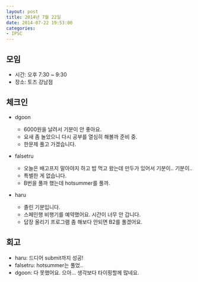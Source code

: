 ```yaml
---
layout: post
title: 2014년 7월 22일
date: 2014-07-22 19:53:00
categories:
- IPSC
---
```


## 모임

* 시간: 오후 7:30 ~ 9:30
* 장소: 토즈 강남점

## 체크인

* dgoon
    * 6000원을 날려서 기분이 안 좋아요.
    * 요새 좀 놀았으니 다시 공부를 열심히 해볼까 준비 중.
    * 한문제 풀고 가겠습니다.

* falsetru
    * 오늘은 배고프지 말아야지 하고 밥 먹고 왔는데 만두가 있어서 기분이.. 기분이..
    * 특별한 게 없습니다.
    * B번을 풀까 했는데 hotsummer를 풀까.

* haru
    * 졸린 기분입니다.
    * 스페인행 비행기를 예약했어요. 시간이 너무 안 갑니다.
    * 답장 올리기 프로그램 좀 해보다 안되면 B2를 풀겠어요.

## 회고

* haru: 드디어 submit까지 성공!
* falsetru: hotsummer는 풀었..
* dgoon: 다 못했어요. 으아... 생각보다 타이핑할께 많네요.

